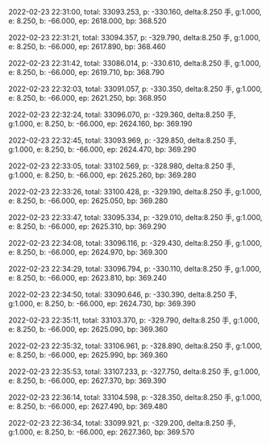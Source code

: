 2022-02-23 22:31:00, total: 33093.253, p: -330.160, delta:8.250 手, g:1.000, e: 8.250, b: -66.000, ep: 2618.000, bp: 368.520

2022-02-23 22:31:21, total: 33094.357, p: -329.790, delta:8.250 手, g:1.000, e: 8.250, b: -66.000, ep: 2617.890, bp: 368.460

2022-02-23 22:31:42, total: 33086.014, p: -330.610, delta:8.250 手, g:1.000, e: 8.250, b: -66.000, ep: 2619.710, bp: 368.790

2022-02-23 22:32:03, total: 33091.057, p: -330.350, delta:8.250 手, g:1.000, e: 8.250, b: -66.000, ep: 2621.250, bp: 368.950

2022-02-23 22:32:24, total: 33096.070, p: -329.360, delta:8.250 手, g:1.000, e: 8.250, b: -66.000, ep: 2624.160, bp: 369.190

2022-02-23 22:32:45, total: 33093.969, p: -329.850, delta:8.250 手, g:1.000, e: 8.250, b: -66.000, ep: 2624.470, bp: 369.290

2022-02-23 22:33:05, total: 33102.569, p: -328.980, delta:8.250 手, g:1.000, e: 8.250, b: -66.000, ep: 2625.260, bp: 369.280

2022-02-23 22:33:26, total: 33100.428, p: -329.190, delta:8.250 手, g:1.000, e: 8.250, b: -66.000, ep: 2625.050, bp: 369.280

2022-02-23 22:33:47, total: 33095.334, p: -329.010, delta:8.250 手, g:1.000, e: 8.250, b: -66.000, ep: 2625.310, bp: 369.290

2022-02-23 22:34:08, total: 33096.116, p: -329.430, delta:8.250 手, g:1.000, e: 8.250, b: -66.000, ep: 2624.970, bp: 369.300

2022-02-23 22:34:29, total: 33096.794, p: -330.110, delta:8.250 手, g:1.000, e: 8.250, b: -66.000, ep: 2623.810, bp: 369.240

2022-02-23 22:34:50, total: 33090.646, p: -330.390, delta:8.250 手, g:1.000, e: 8.250, b: -66.000, ep: 2624.730, bp: 369.390

2022-02-23 22:35:11, total: 33103.370, p: -329.790, delta:8.250 手, g:1.000, e: 8.250, b: -66.000, ep: 2625.090, bp: 369.360

2022-02-23 22:35:32, total: 33106.961, p: -328.890, delta:8.250 手, g:1.000, e: 8.250, b: -66.000, ep: 2625.990, bp: 369.360

2022-02-23 22:35:53, total: 33107.233, p: -327.750, delta:8.250 手, g:1.000, e: 8.250, b: -66.000, ep: 2627.370, bp: 369.390

2022-02-23 22:36:14, total: 33104.598, p: -328.350, delta:8.250 手, g:1.000, e: 8.250, b: -66.000, ep: 2627.490, bp: 369.480

2022-02-23 22:36:34, total: 33099.921, p: -329.200, delta:8.250 手, g:1.000, e: 8.250, b: -66.000, ep: 2627.360, bp: 369.570